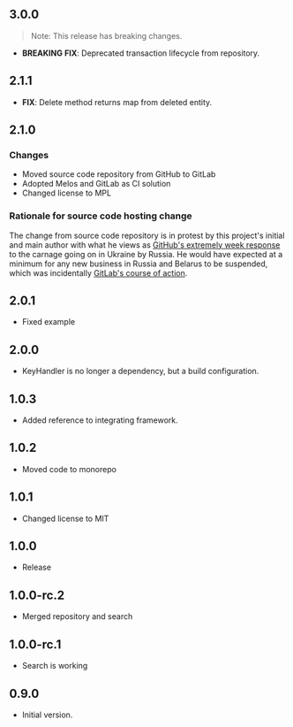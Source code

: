 ## 3.0.0

> Note: This release has breaking changes.

 - **BREAKING** **FIX**: Deprecated transaction lifecycle from repository.

## 2.1.1

 - **FIX**: Delete method returns map from deleted entity.

## 2.1.0

### Changes
- Moved source code repository from GitHub to GitLab
- Adopted Melos and GitLab as CI solution
- Changed license to MPL

### Rationale for source code hosting change

The change from source code repository is in protest by this project's initial and main author with what he views as [GitHub's extremely week response](https://github.blog/2022-03-02-our-response-to-the-war-in-ukraine/) to the carnage going on in Ukraine by Russia. He would have expected at a minimum for any new business in Russia and Belarus to be suspended, which was incidentally [GitLab's course of action](https://about.gitlab.com/blog/2022/03/11/gitlab-actions-to-date-regarding-russian-invasion-of-ukraine/#suspending-new-business-in-russia-and-belarus).



## 2.0.1

- Fixed example

## 2.0.0

- KeyHandler is no longer a dependency, but a build configuration.


## 1.0.3

- Added reference to integrating framework.


## 1.0.2

- Moved code to monorepo


## 1.0.1

- Changed license to MIT


## 1.0.0

- Release

## 1.0.0-rc.2

- Merged repository and search

## 1.0.0-rc.1

- Search is working

## 0.9.0

- Initial version.
